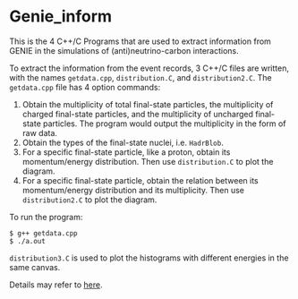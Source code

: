 # Genie_inform

This is the 4 C++/C Programs that are used to extract information from GENIE in the simulations of (anti)neutrino-carbon interactions. 

To extract the information from the event records, 3 C++/C files are written, with the names `getdata.cpp`, `distribution.C`, and `distribution2.C`. The `getdata.cpp` file has 4 option commands:

1. Obtain the multiplicity of total final-state particles, the multiplicity of charged final-state particles, and the multiplicity of uncharged final-state particles. The program would output the multiplicity in the form of raw data.
2. Obtain the types of the final-state nuclei, i.e. `HadrBlob`.
3. For a specific final-state particle, like a proton, obtain its momentum/energy distribution. Then use `distribution.C` to plot the diagram.
4. For a specific final-state particle, obtain the relation between its momentum/energy distribution and its multiplicity. Then use `distribution2.C` to plot the diagram.

To run the program:
```
$ g++ getdata.cpp
$ ./a.out
```

`distribution3.C` is used to plot the histograms with different energies in the same canvas.

Details may refer to [here](https://sxubi.github.io/genie_command/).
